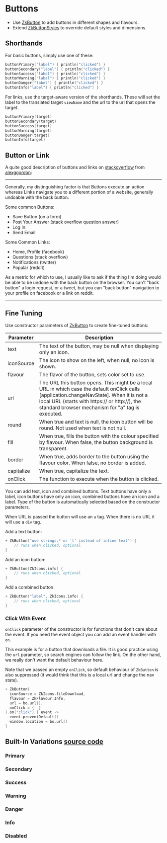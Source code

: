 # Buttons

* Use [ZkButton](/core/core/src/jsMain/kotlin/zakadabar/core/browser/button/ZkButton.kt) to add buttons in different
  shapes and flavours.
* Extend [ZkButtonStyles](/core/core/src/jsMain/kotlin/zakadabar/core/browser/button/zkButtonStyles.kt) to override
  default styles and dimensions.

## Shorthands

For basic buttons, simply use one of these:

```kotlin
buttonPrimary("label") { println("clicked") }
buttonSecondary("label") { println("clicked") }
buttonSuccess("label") { println("clicked") }
buttonWarning("label") { println("clicked") }
buttonDanger("label") { println("clicked") }
buttonInfo("label") { println("clicked") }
```

For links, use the target-aware version of the shorthands. These will set the label to the translated target `viewName`
and the url to the url that opens the target.

```kotlin
buttonPrimary(target)
buttonSecondary(target)
buttonSuccess(target)
buttonWarning(target)
buttonDanger(target)
buttonInfo(target)
```

## Button or Link

A quite good description of buttons and links on [stackoverflow](https://stackoverflow.com/a/48433150/3796844)
from [alexggordon](https://stackoverflow.com/users/2506667/alexggordon):

---

Generally, my distinguishing factor is that Buttons execute an action whereas Links navigate you to a different portion
of a website, generally undoable with the back button.

Some common Buttons:

* Save Button (on a form)
* Post Your Answer (stack overflow question answer)
* Log In
* Send Email

Some Common Links:

* Home, Profile (facebook)
* Questions (stack overflow)
* Notifications (twitter)
* Popular (reddit)

As a metric for which to use, I usually like to ask if the thing I'm doing would be able to be undone with the back
button on the browser. You can't "back button" a login request, or a tweet, but you can "back button" navigation to your
profile on facebook or a link on reddit.

---

## Fine Tuning

Use constructor parameters of [ZkButton](/core/core/src/jsMain/kotlin/zakadabar/core/browser/button/ZkButton.kt) to
create fine-tuned buttons:

| Parameter | Description |
| ---- | ---- |
| text | The text of the button, may be null when displaying only an icon. |
| iconSource | The icon to show on the left, when null, no icon is shown. |
| flavour | The flavor of the button, sets color set to use. |
| url | The URL this button opens. This might be a local URL in which case the default onClick calls [application.changeNavState]. When it is not a local URL (starts with https:// or http://), the standard browser mechanism for "a" tag is executed. |
| round | When true and text is null, the icon button will be round. Not used when text is not null. |
| fill | When true, fills the button with the colour specified by flavour. When false, the button background is transparent. |
| border | When true, adds border to the button using the flavour color. When false, no border is added. |
| capitalize | When true, capitalize the text. |
| onClick | The function to execute when the button is clicked. |

You can add text, icon and combined buttons. Text buttons have only a label, icon buttons have only an icon, combined
buttons have an icon and a label. Type of the button is automatically selected based on the constructor parameters.

When URL is passed the button will use an `a` tag. When there is no URL it will use a `div` tag.

Add a text button:

```kotlin
+ ZkButton("use strings.* or 't' instead of inline text") {
    // runs when clicked, optional
}
```

Add an icon button:

```kotlin
+ ZkButton(ZkIcons.info) {
    // runs when clicked, optional
}
```

Add a combined button:

```kotlin
+ ZkButton("label", ZkIcons.info) {
    // runs when clicked, optional
}
```

### Click With Event

`onClick` parameter of the constructor is for functions that don't care about the
event. If you need the event object you can add an event handler with `on`.

This example is for a button that downloads a file. It is good practice using
the `url` parameter, so search engines can follow the link. On the other hand,
we really don't want the default behaviour here.

Note that we passed an empty `onClick`, so default behaviour of `ZkButton` is
also suppressed (it would think that this is a local url and change the nav
state).

```kotlin
+ ZkButton(
  iconSource = ZkIcons.fileDownload,
  flavour = ZkFlavour.Info,
  url = bo.url(),
  onClick = {  }
).on("click") { event ->
  event.preventDefault()
  window.location = bo.url()
}
```

## Built-In Variations [source code](/lib/examples/src/jsMain/kotlin/zakadabar/lib/examples/frontend/button/ButtonExamples.kt)

### Primary

<div data-zk-enrich="ButtonExamples" data-zk-flavour="primary"></div>

### Secondary

<div data-zk-enrich="ButtonExamples" data-zk-flavour="secondary"></div>

### Success

<div data-zk-enrich="ButtonExamples" data-zk-flavour="success"></div>

### Warning

<div data-zk-enrich="ButtonExamples" data-zk-flavour="warning"></div>

### Danger

<div data-zk-enrich="ButtonExamples" data-zk-flavour="danger"></div>

### Info

<div data-zk-enrich="ButtonExamples" data-zk-flavour="info"></div>

### Disabled

<div data-zk-enrich="ButtonExamples" data-zk-flavour="disabled"></div>